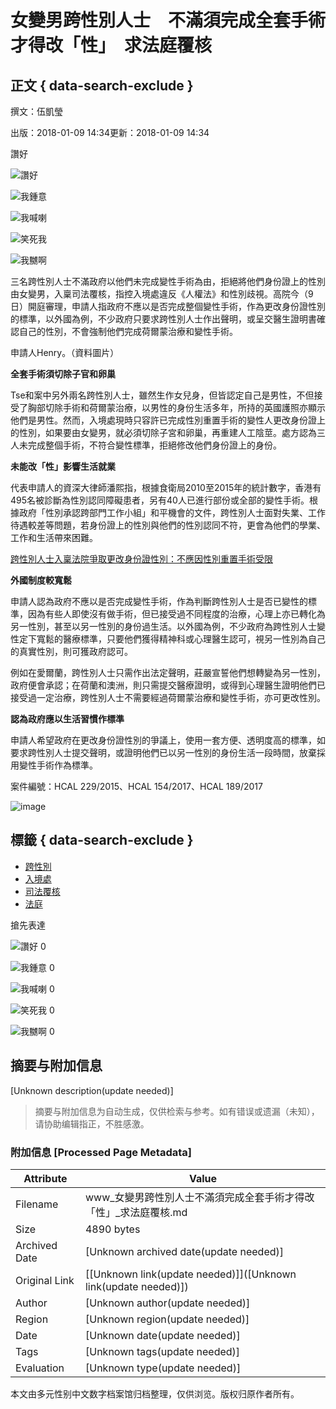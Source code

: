 # 女變男跨性別人士　不滿須完成全套手術才得改「性」　求法庭覆核

## 正文 { data-search-exclude }


撰文：伍凱瑩

出版：2018-01-09 14:34更新：2018-01-09 14:34

讚好

![讚好](https://social-reaction-api.hk01.com/static/images/social-reaction-like.png)

![我鍾意](https://social-reaction-api.hk01.com/static/images/social-reaction-heart.png)

![我喊喇](https://social-reaction-api.hk01.com/static/images/social-reaction-sad.png)

![笑死我](https://social-reaction-api.hk01.com/static/images/social-reaction-laugh.png)

![我嬲啊](https://social-reaction-api.hk01.com/static/images/social-reaction-angry.png)

三名跨性別人士不滿政府以他們未完成變性手術為由，拒絕將他們身份證上的性別由女變男，入稟司法覆核，指控入境處違反《人權法》和性別歧視。高院今（9日）開庭審理，申請人指政府不應以是否完成整個變性手術，作為更改身份證性別的標準，以外國為例，不少政府只要求跨性別人士作出聲明，或呈交醫生證明書確認自己的性別，不會強制他們完成荷爾蒙治療和變性手術。

申請人Henry。（資料圖片）

**全套手術須切除子官和卵巢**

Tse和案中另外兩名跨性別人士，雖然生作女兒身，但皆認定自己是男性，不但接受了胸部切除手術和荷爾蒙治療，以男性的身份生活多年，所持的英國護照亦顯示他們是男性。然而，入境處現時只容許已完成性別重置手術的變性人更改身份證上的性別，如果要由女變男，就必須切除子宮和卵巢，再重建人工陰莖。處方認為三人未完成整個手術，不符合變性標準，拒絕修改他們身份證上的身份。

**未能改「性」影響生活就業**

代表申請人的資深大律師潘熙指，根據食衛局2010至2015年的統計數字，香港有495名被診斷為性別認同障礙患者，另有40人已進行部份或全部的變性手術。根據政府「性別承認跨部門工作小組」和平機會的文件，跨性別人士面對失業、工作待遇較差等問題，若身份證上的性別與他們的性別認同不符，更會為他們的學業、工作和生活帶來困難。

[跨性別人士入稟法院爭取更改身份證性別：不應因性別重置手術受限](/%E7%A4%BE%E6%9C%83%E6%96%B0%E8%81%9E/140465/%E8%B7%A8%E6%80%A7%E5%88%A5%E4%BA%BA%E5%A3%AB%E5%85%A5%E7%A8%9F%E6%B3%95%E9%99%A2%E7%88%AD%E5%8F%96%E6%9B%B4%E6%94%B9%E8%BA%AB%E4%BB%BD%E8%AD%89%E6%80%A7%E5%88%A5-%E4%B8%8D%E6%87%89%E5%9B%A0%E6%80%A7%E5%88%A5%E9%87%8D%E7%BD%AE%E6%89%8B%E8%A1%93%E5%8F%97%E9%99%90)

**外國制度較寬鬆**

申請人認為政府不應以是否完成變性手術，作為判斷跨性別人士是否已變性的標準，因為有些人即使沒有做手術，但已接受過不同程度的治療，心理上亦已轉化為另一性別，甚至以另一性別的身份過生活。以外國為例，不少政府為跨性別人士變性定下寬鬆的醫療標準，只要他們獲得精神科或心理醫生認可，視另一性別為自己的真實性別，則可獲政府認可。

例如在愛爾蘭，跨性別人士只需作出法定聲明，莊嚴宣誓他們想轉變為另一性別，政府便會承認；在荷蘭和澳洲，則只需提交醫療證明，或得到心理醫生證明他們已接受過一定治療，跨性別人士不需要經過荷爾蒙治療和變性手術，亦可更改性別。

**認為政府應以生活習慣作標準**

申請人希望政府在更改身份證性別的爭議上，使用一套方便、透明度高的標準，如要求跨性別人士提交聲明，或證明他們已以另一性別的身份生活一段時間，放棄採用變性手術作為標準。

案件編號：HCAL 229/2015、HCAL 154/2017、HCAL 189/2017

![image](https://01web-strapi.hk01.com/upload/entrance_banner_a5093e637d.jpg)

## 標籤 { data-search-exclude }
- [跨性別](https://www.hk01.com/tag/4367)
- [入境處](https://www.hk01.com/tag/196)
- [司法覆核](https://www.hk01.com/tag/3927)
- [法庭](https://www.hk01.com/tag/6443)

搶先表達

![讚好](https://social-reaction-api.hk01.com/static/images/social-reaction-like.png) 0

![我鍾意](https://social-reaction-api.hk01.com/static/images/social-reaction-heart.png) 0

![我喊喇](https://social-reaction-api.hk01.com/static/images/social-reaction-sad.png) 0

![笑死我](https://social-reaction-api.hk01.com/static/images/social-reaction-laugh.png) 0

![我嬲啊](https://social-reaction-api.hk01.com/static/images/social-reaction-angry.png) 0
<!-- tcd_original_link https://www.hk01.com/%E7%A4%BE%E6%9C%83%E6%96%B0%E8%81%9E/147970/%E5%A5%B3%E8%AE%8A%E7%94%B7%E8%B7%A8%E6%80%A7%E5%88%A5%E4%BA%BA%E5%A3%AB-%E4%B8%8D%E6%BB%BF%E9%A0%88%E5%AE%8C%E6%88%90%E5%85%A8%E5%A5%97%E6%89%8B%E8%A1%93%E6%89%8D%E5%BE%97%E6%94%B9-%E6%80%A7-%E6%B1%82%E6%B3%95%E5%BA%AD%E8%A6%86%E6%A0%B8 -->


## 摘要与附加信息

<!-- tcd_abstract -->
[Unknown description(update needed)]
<!-- tcd_abstract_end -->

> 摘要与附加信息为自动生成，仅供检索与参考。如有错误或遗漏（未知），请协助编辑指正，不胜感激。

### 附加信息 [Processed Page Metadata]

| Attribute       | Value                                  |
|-----------------|----------------------------------------|
| Filename        | www_女變男跨性別人士不滿須完成全套手術才得改「性」_求法庭覆核.md                             |
| Size            | 4890 bytes                           |
| Archived Date   | [Unknown archived date(update needed)]                             |
| Original Link   | [[Unknown link(update needed)]]([Unknown link(update needed)])                       |
| Author          | [Unknown author(update needed)]                               |
| Region          | [Unknown region(update needed)]                               |
| Date            | [Unknown date(update needed)]                                 |
| Tags            | [Unknown tags(update needed)]                                 |
| Evaluation            | [Unknown type(update needed)]                                 |
<!-- tcd_table_end -->

本文由多元性别中文数字档案馆归档整理，仅供浏览。版权归原作者所有。
